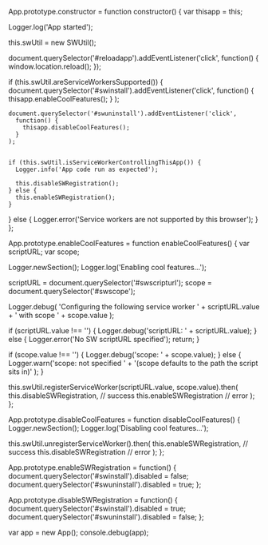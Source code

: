App.prototype.constructor = function constructor() {
  var thisapp = this;

  Logger.log('App started');

 
  this.swUtil = new SWUtil();

 
  document.querySelector('#reloadapp').addEventListener('click', function() {
    window.location.reload();
  });
 
  if (this.swUtil.areServiceWorkersSupported()) {
    document.querySelector('#swinstall').addEventListener('click',
      function() {
        thisapp.enableCoolFeatures();
      }
    );

    document.querySelector('#swuninstall').addEventListener('click',
      function() {
        thisapp.disableCoolFeatures();
      }
    );

 
    if (this.swUtil.isServiceWorkerControllingThisApp()) {
      Logger.info('App code run as expected');

      this.disableSWRegistration();
    } else {
      this.enableSWRegistration();
    }
  } else {
    Logger.error('Service workers are not supported by this browser');
  }
};
 
App.prototype.enableCoolFeatures = function enableCoolFeatures() {
  var scriptURL;
  var scope;

  Logger.newSection();
  Logger.log('Enabling cool features...');

 
  scriptURL = document.querySelector('#swscripturl');
  scope = document.querySelector('#swscope');

  Logger.debug(
    'Configuring the following service worker ' + scriptURL.value +
    ' with scope ' + scope.value
  );

  if (scriptURL.value !== '') {
    Logger.debug('scriptURL: ' + scriptURL.value);
  } else {
    Logger.error('No SW scriptURL specified');
    return;
  }

  if (scope.value !== '') {
    Logger.debug('scope: ' + scope.value);
  } else {
    Logger.warn('scope: not specified ' +
      '(scope defaults to the path the script sits in)'
    );
  }

 
  this.swUtil.registerServiceWorker(scriptURL.value, scope.value).then(
      this.disableSWRegistration, // success
      this.enableSWRegistration // error
  );
};
 
App.prototype.disableCoolFeatures = function disableCoolFeatures() {
  Logger.newSection();
  Logger.log('Disabling cool features...');

  this.swUtil.unregisterServiceWorker().then(
      this.enableSWRegistration, // success
      this.disableSWRegistration // error
  );
};
 
App.prototype.enableSWRegistration = function() {
  document.querySelector('#swinstall').disabled = false;
  document.querySelector('#swuninstall').disabled = true;
};
 
App.prototype.disableSWRegistration = function() {
  document.querySelector('#swinstall').disabled = true;
  document.querySelector('#swuninstall').disabled = false;
};

 
var app = new App();
console.debug(app);

